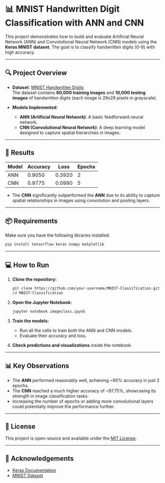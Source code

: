 # 📊 MNIST Handwritten Digit Classification with ANN and CNN

This project demonstrates how to build and evaluate Artificial Neural Network (ANN) and Convolutional Neural Network (CNN) models using the **Keras MNIST dataset**. The goal is to classify handwritten digits (0–9) with high accuracy.

---

## 🔍 **Project Overview**

- **Dataset**: [MNIST Handwritten Digits](http://yann.lecun.com/exdb/mnist/)  
  The dataset contains **60,000 training images** and **10,000 testing images** of handwritten digits (each image is 28x28 pixels in grayscale).

- **Models Implemented**:
  - **ANN (Artificial Neural Network)**: A basic feedforward neural network.
  - **CNN (Convolutional Neural Network)**: A deep learning model designed to capture spatial hierarchies in images.

---

## 🚀 **Results**

| Model | Accuracy | Loss  | Epochs |
|-------|----------|-------|--------|
| ANN   | 0.9050   | 0.3920| 2      |
| CNN   | 0.9775   | 0.0990| 5      |

- The **CNN** significantly outperformed the **ANN** due to its ability to capture spatial relationships in images using convolution and pooling layers.

---

## 📦 **Requirements**

Make sure you have the following libraries installed:

```bash
pip install tensorflow keras numpy matplotlib
```

---

## 💻 **How to Run**

1. **Clone the repository:**
   ```bash
   git clone https://github.com/your-username/MNIST-Classification.git
   cd MNIST-Classification
   ```

2. **Open the Jupyter Notebook:**
   ```bash
   jupyter notebook imageclass.ipynb
   ```

3. **Train the models:**
   - Run all the cells to train both the ANN and CNN models.
   - Evaluate their accuracy and loss.

4. **Check predictions and visualizations** inside the notebook.

---

## 📊 **Key Observations**

- The **ANN** performed reasonably well, achieving ~90% accuracy in just 2 epochs.
- The **CNN** reached a much higher accuracy of ~97.75%, showcasing its strength in image classification tasks.
- Increasing the number of epochs or adding more convolutional layers could potentially improve the performance further.

---

## 📜 **License**

This project is open-source and available under the [MIT License](LICENSE).

---

## 🙌 **Acknowledgements**

- [Keras Documentation](https://keras.io/)
- [MNIST Dataset](http://yann.lecun.com/exdb/mnist/)

